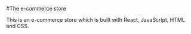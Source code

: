 #The e-commerce store


This is an e-commerce store which is built with React, JavaScript, HTML and CSS.
